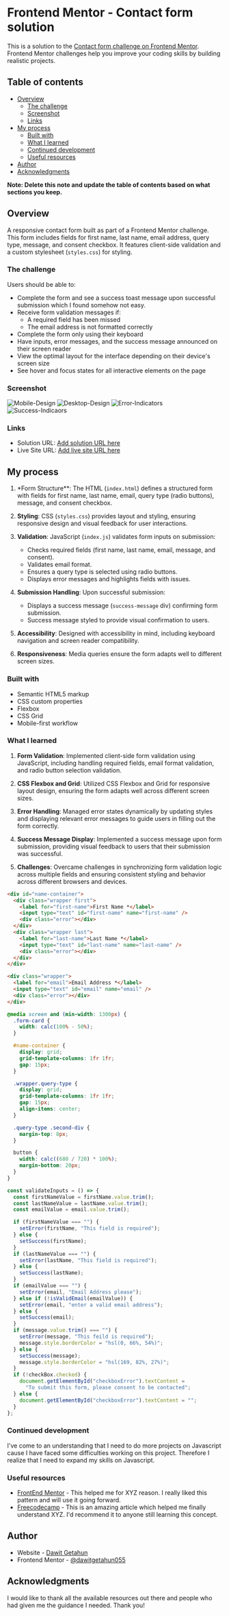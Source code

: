 # Frontend Mentor - Contact form solution

This is a solution to the [Contact form challenge on Frontend Mentor](https://www.frontendmentor.io/challenges/contact-form--G-hYlqKJj). Frontend Mentor challenges help you improve your coding skills by building realistic projects.

## Table of contents

- [Overview](#overview)
  - [The challenge](#the-challenge)
  - [Screenshot](#screenshot)
  - [Links](#links)
- [My process](#my-process)
  - [Built with](#built-with)
  - [What I learned](#what-i-learned)
  - [Continued development](#continued-development)
  - [Useful resources](#useful-resources)
- [Author](#author)
- [Acknowledgments](#acknowledgments)

**Note: Delete this note and update the table of contents based on what sections you keep.**

## Overview

A responsive contact form built as part of a Frontend Mentor challenge. This form includes fields for first name, last name, email address, query type, message, and consent checkbox. It features client-side validation and a custom stylesheet (`styles.css`) for styling.

### The challenge

Users should be able to:

- Complete the form and see a success toast message upon successful submission which I found somehow not easy.
- Receive form validation messages if:
  - A required field has been missed
  - The email address is not formatted correctly
- Complete the form only using their keyboard
- Have inputs, error messages, and the success message announced on their screen reader
- View the optimal layout for the interface depending on their device's screen size
- See hover and focus states for all interactive elements on the page

### Screenshot

![Mobile-Design](<./Frontend-Mentor-Contact-form(mobile-design).png>)
![Desktop-Design](<./Frontend-Mentor-Contact-form(Desktop-design).png>)
![Error-Indicators](<./Frontend-Mentor-Contact-form(Errors).png>)
![Success-Indicaors](<./Frontend-Mentor-Contact-form(success).png>)

### Links

- Solution URL: [Add solution URL here](https://your-solution-url.com)
- Live Site URL: [Add live site URL here](https://your-live-site-url.com)

## My process

1. \*Form Structure\*\*: The HTML (`index.html`) defines a structured form with fields for first name, last name, email, query type (radio buttons), message, and consent checkbox.

2. **Styling**: CSS (`styles.css`) provides layout and styling, ensuring responsive design and visual feedback for user interactions.

3. **Validation**: JavaScript (`index.js`) validates form inputs on submission:

   - Checks required fields (first name, last name, email, message, and consent).
   - Validates email format.
   - Ensures a query type is selected using radio buttons.
   - Displays error messages and highlights fields with issues.

4. **Submission Handling**: Upon successful submission:

   - Displays a success message (`success-message` div) confirming form submission.
   - Success message styled to provide visual confirmation to users.

5. **Accessibility**: Designed with accessibility in mind, including keyboard navigation and screen reader compatibility.

6. **Responsiveness**: Media queries ensure the form adapts well to different screen sizes.

### Built with

- Semantic HTML5 markup
- CSS custom properties
- Flexbox
- CSS Grid
- Mobile-first workflow

### What I learned

1. **Form Validation**: Implemented client-side form validation using JavaScript, including handling required fields, email format validation, and radio button selection validation.

2. **CSS Flexbox and Grid**: Utilized CSS Flexbox and Grid for responsive layout design, ensuring the form adapts well across different screen sizes.

3. **Error Handling**: Managed error states dynamically by updating styles and displaying relevant error messages to guide users in filling out the form correctly.

4. **Success Message Display**: Implemented a success message upon form submission, providing visual feedback to users that their submission was successful.

5. **Challenges**: Overcame challenges in synchronizing form validation logic across multiple fields and ensuring consistent styling and behavior across different browsers and devices.

```html
<div id="name-container">
  <div class="wrapper first">
    <label for="first-name">First Name *</label>
    <input type="text" id="first-name" name="first-name" />
    <div class="error"></div>
  </div>
  <div class="wrapper last">
    <label for="last-name">Last Name *</label>
    <input type="text" id="last-name" name="last-name" />
    <div class="error"></div>
  </div>
</div>

<div class="wrapper">
  <label for="email">Email Address *</label>
  <input type="text" id="email" name="email" />
  <div class="error"></div>
</div>
```

```css
@media screen and (min-width: 1300px) {
  .form-card {
    width: calc(100% - 50%);
  }

  #name-container {
    display: grid;
    grid-template-columns: 1fr 1fr;
    gap: 15px;
  }

  .wrapper.query-type {
    display: grid;
    grid-template-columns: 1fr 1fr;
    gap: 15px;
    align-items: center;
  }

  .query-type .second-div {
    margin-top: 8px;
  }

  button {
    width: calc((680 / 720) * 100%);
    margin-bottom: 20px;
  }
}
```

```js
const validateInputs = () => {
  const firstNameValue = firstName.value.trim();
  const lastNameValue = lastName.value.trim();
  const emailValue = email.value.trim();

  if (firstNameValue === "") {
    setError(firstName, "This field is required");
  } else {
    setSuccess(firstName);
  }
  if (lastNameValue === "") {
    setError(lastName, "This field is required");
  } else {
    setSuccess(lastName);
  }
  if (emailValue === "") {
    setError(email, "Email Address please");
  } else if (!isValidEmail(emailValue)) {
    setError(email, "enter a valid email address");
  } else {
    setSuccess(email);
  }
  if (message.value.trim() === "") {
    setError(message, "This feild is required");
    message.style.borderColor = "hsl(0, 66%, 54%)";
  } else {
    setSuccess(message);
    message.style.borderColor = "hsl(169, 82%, 27%)";
  }
  if (!checkBox.checked) {
    document.getElementById("checkboxError").textContent =
      "To submit this form, please consent to be contacted";
  } else {
    document.getElementById("checkboxError").textContent = "";
  }
};
```

### Continued development

I've come to an understanding that I need to do more projects on Javascript cause I have
faced some difficulties working on this project. Therefore I realize that I need to expand
my skills on Javascript.

### Useful resources

- [FrontEnd Mentor](https://www.frontendmentor.io/) - This helped me for XYZ reason. I really liked this pattern and will use it going forward.
- [Freecodecamp](https://www.freecodecamp.org/) - This is an amazing article which helped me finally understand XYZ. I'd recommend it to anyone still learning this concept.

## Author

- Website - [Dawit Getahun](https://www.your-site.com)
- Frontend Mentor - [@dawitgetahun055](https://www.frontendmentor.io/profile/dawitgetahun055)

## Acknowledgments

I would like to thank all the available resources out there and people who had given me the guidance
I needed. Thank you!
